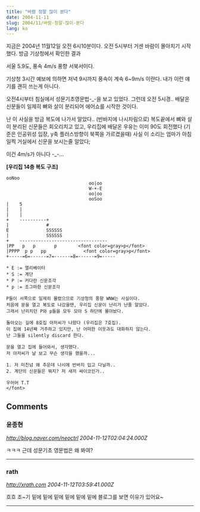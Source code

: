 ```yaml
---
title: "바람 정말 많이 분다"
date: 2004-11-11
slug: 2004/11/바람-정말-많이-분다
lang: ko
---
```


지금은 2004년 11월12일 오전 6시10분이다.
오전 5시부터 거센 바람이 몰아치기 시작했다.
방금 기상청에서 확인한 결과

서울 5.9도, 풍속 4m/s 풍향 서북서이다.

기상청 3시간 예보에 의하면 저녁 9시까지 풍속이 계속 6~9m/s 이란다.
내가 이런 얘기를 괜히 쓰는게 아니다.

오전4시부터 침실에서 성문기초영문법-_-을 보고 있었다. 
그런데 오전 5시경.. 배달온 신문들이 일제히 뼈와 살이 
분리되어 에어쇼를 시작한 것이다.

난 이 사실을 방금 복도에 나가서 알았다.. (반바지에 나시차림으로)
복도끝에서 뼈와 살이 분리된 신문들은 회오리치고 있고, 
우리집에 배달온 우유는 이미 90도 회전했다 
(기준은 인공위성 입장, y축 플러스방향이 북쪽을 가르켰을때)
사실 이 소리는 엄마가 아침 일찍 거실에서 신문을 보시는줄 알았다;

이건 4m/s가 아니다 -_-...

**[우리집 14층 복도 구조]**


```
ooNoo
                               oo|oo
                               W-+-E
                               oo|oo
                               ooSoo
|    5
|    |
|    |
+    ----------+
|              #
E              SSSSSS
|              SSSSSS
+    ---------------------------------
|PP   p   p       p        <font color=gray>p</font> 
|PPPP  p p   pp              <font color=gray>p</font>
+-----=6=------=7=------=8=------=9=-----

* E := 엘리베이터 
* S := 계단
* P := 커다란 신문조각
* p := 조그마한 신문조각

P들이 서쪽으로 일제히 몰렸으므로 기상청의 풍향 WNW는 사실이다.
처음에 문을 열고 복도로 나갔을땐, 우리집 신문이 난리가 난줄 알았다.
그래서 난리치던 P와 p들을 모두 모아 S 하단에 몰아놨다.

돌아오는 길에 8호집 아저씨가 나왔다 (우리집은 7호집). 
이 집에 14년째 거주하고 있지만, 난 어떠한 이웃과도 대화하지 않는다.
난 그들을 silently discard 한다.

문을 열고 집에 들어와서, 생각했다.
저 아저씨가 날 보고 무슨 생각을 했을까...

1. 저 미친넘 왜 추운데 나시에 반바지 입고 다닐까..
2. 계단의 신문들은 뭐지? 저 새끼 싸이코인가..

우어어 T.T
</font>
```



## Comments

### 윤종현
*http://blog.naver.com/neoctrl*
*2004-11-12T02:04:24.000Z*

ㅋㅋㅋ 근데 성문기초 영문법은 왜 봐여?

---

### rath
*http://xrath.com*
*2004-11-12T03:59:41.000Z*

흐흐 조~기 밑에 밑에 밑에 밑에 밑에 밑에 블로그를 보면 이유가 있어요~

---

